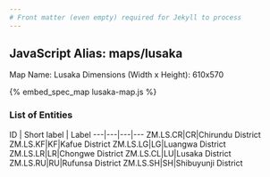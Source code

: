 ```yaml
---
# Front matter (even empty) required for Jekyll to process
---
```


## JavaScript Alias: maps/lusaka

Map Name: Lusaka
Dimensions (Width x Height): 610x570

{% embed_spec_map lusaka-map.js %}

### List of Entities

ID | Short label | Label
---|---|---|---
ZM.LS.CR|CR|Chirundu District
ZM.LS.KF|KF|Kafue District
ZM.LS.LG|LG|Luangwa District
ZM.LS.LR|LR|Chongwe District
ZM.LS.CL|LU|Lusaka District
ZM.LS.RU|RU|Rufunsa District
ZM.LS.SH|SH|Shibuyunji District